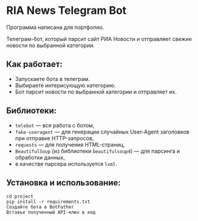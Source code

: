 # RIA News Telegram Bot

Программа написана для портфолио.

Телеграм-бот, который парсит сайт РИА Новости и отправляет свежие новости по выбранной категории.

## Как работает:
- Запускаете бота в телеграм.
- Выбираете интерисующую категорию.
- Бот парсит новости по выбранной категории и отправляет их.

## Библиотеки:
- `telebot` — вся работа с ботом,
- `fake-useragent` — для генерации случайных User-Agent заголовков при отправке HTTP-запросов,
- `requests` — для получения HTML-страниц,
- `BeautifulSoup` (из библиотеки `beautifulsoup4`) — для парсинга и обработки данных,  
- в качестве парсера используется `lxml`.

## Установка и использование:
```git clone https://github.com/RomanVysotskii/RIANewsBot.git
cd project
pip install -r requirements.txt
Создайте бота в BotFather
Вставье полученный API-ключ в код
